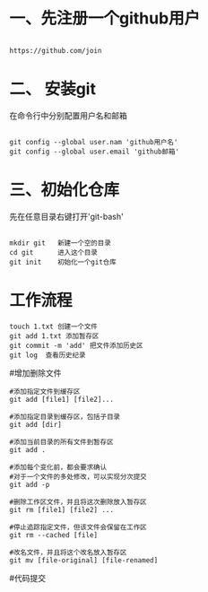 # 一、先注册一个github用户
```

https://github.com/join

```

# 二、 安装git

在命令行中分别配置用户名和邮箱

```

git config --global user.nam 'github用户名'
git config --global user.email 'github邮箱'

```

# 三、初始化仓库
先在任意目录右键打开'git-bash'

```

mkdir git   新建一个空的目录        
cd git      进入这个目录
git init    初始化一个git仓库

```
# 工作流程

```
touch 1.txt 创建一个文件
git add 1.txt 添加暂存区
git commit -m 'add' 把文件添加历史区 
git log  查看历史纪录

```
#增加删除文件

```
#添加指定文件到缓存区
git add [file1] [file2]...

#添加指定目录到缓存区，包括子目录
git add [dir]

#添加当前目录的所有文件到暂存区
git add .

#添加每个变化前，都会要求确认
#对于一个文件的多处修改，可以实现分次提交
git add -p

#删除工作区文件，并且将这次删除放入暂存区
git rm [file1] [file2] ...

#停止追踪指定文件，但该文件会保留在工作区
git rm --cached [file]

#改名文件，并且将这个改名放入暂存区
git mv [file-original] [file-renamed]

```
#代码提交

